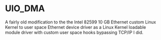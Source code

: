 # UIO_DMA
A fairly old modification to the the Intel 82599 10 GB Ethernet custom Linux Kernel to user space Ethernet device driver as a  Linux Kernel loadable module driver with custom user space hooks bypassing TCP/IP I did.
